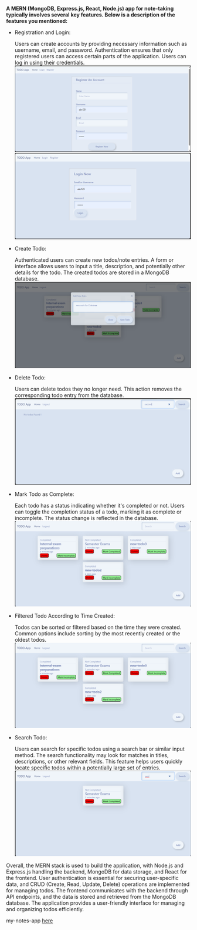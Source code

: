 <b> A MERN (MongoDB, Express.js, React, Node.js) app for note-taking typically involves several key features. Below is a description of the features you mentioned:</b>
<ul>
  <li>
    Registration and Login:

Users can create accounts by providing necessary information such as username, email, and password.
Authentication ensures that only registered users can access certain parts of the application.
Users can log in using their credentials.
<img src="https://github.com/sam2611/my-notes-app/blob/main/Screenshot%202023-12-25%20121334.png"/>
<img src="https://github.com/sam2611/my-notes-app/blob/main/Screenshot%202023-12-25%20121315.png"/>
  </li>


  <li>
    Create Todo:

Authenticated users can create new todos/note entries.
A form or interface allows users to input a title, description, and potentially other details for the todo.
The created todos are stored in a MongoDB database.
<img src="https://github.com/sam2611/my-notes-app/blob/main/Screenshot%202023-12-25%20122704.png"/>
  </li>


  <li>
    Delete Todo:

Users can delete todos they no longer need.
This action removes the corresponding todo entry from the database.
<img src="https://github.com/sam2611/my-notes-app/blob/main/Screenshot%202023-12-25%20121254.png"/>
  </li>


  <li>
    Mark Todo as Complete:

Each todo has a status indicating whether it's completed or not.
Users can toggle the completion status of a todo, marking it as complete or incomplete.
The status change is reflected in the database.
<img src="https://github.com/sam2611/my-notes-app/blob/main/Screenshot%202023-12-25%20121213.png"/>

  </li>

  <li>
    Filtered Todo According to Time Created:

Todos can be sorted or filtered based on the time they were created.
Common options include sorting by the most recently created or the oldest todos.
<img src="https://github.com/sam2611/my-notes-app/blob/main/Screenshot%202023-12-25%20121213.png"/>
  </li>


  <li>
    Search Todo:

Users can search for specific todos using a search bar or similar input method.
The search functionality may look for matches in titles, descriptions, or other relevant fields.
This feature helps users quickly locate specific todos within a potentially large set of entries.
<img src="https://github.com/sam2611/my-notes-app/blob/main/Screenshot%202023-12-25%20121234.png"/>
  </li>


</ul>
Overall, the MERN stack is used to build the application, with Node.js and Express.js handling the backend, MongoDB for data storage, and React for the frontend. User authentication is essential for securing user-specific data, and CRUD (Create, Read, Update, Delete) operations are implemented for managing todos. The frontend communicates with the backend through API endpoints, and the data is stored and retrieved from the MongoDB database. The application provides a user-friendly interface for managing and organizing todos efficiently.


my-notes-app <a href="https://gorgeous-squirrel-7ba95c.netlify.app/">here</a>

